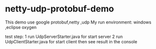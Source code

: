 # netty-udp-protobuf-demo
This demo use google protobuf,netty ,udp
My run environment: windows ,eclipse oxygen

test step:
1 run UdpServerStarter.java for start server
2 run UdpClientStarter.java for start client
then see result in the console 
